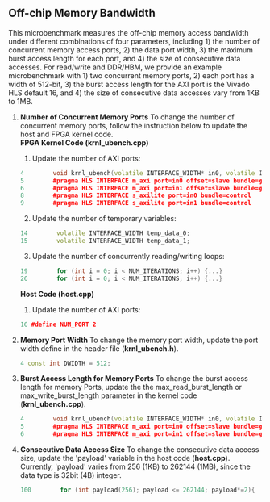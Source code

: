 ## Off-chip Memory Bandwidth
   This microbenchmark measures the off-chip memory access bandwidth under different combinations of four parameters, including 1) the number of concurrent memory access ports, 2) the data port width, 3) the maximum burst access length for each port, and 4) the size of consecutive data accesses. For read/write and DDR/HBM, we provide an example microbenchmark with 1) two concurrent memory ports, 2) each port has a width of 512-bit, 3) the burst access length for the AXI port is the Vivado HLS default 16, and 4) the size of consecutive data accesses vary from 1KB to 1MB. 
   
1. **Number of Concurrent Memory Ports**
    To change the number of concurrent memory ports, follow the instruction below to update the host and FPGA kernel code.     
    **FPGA Kernel Code (krnl_ubench.cpp)**
    1. Update the number of AXI ports:
      ```c++
      4        void krnl_ubench(volatile INTERFACE_WIDTH* in0, volatile INTERFACE_WIDTH* in1, const int size) {
      5        #pragma HLS INTERFACE m_axi port=in0 offset=slave bundle=gmem0   max_read_burst_length=16 
      6        #pragma HLS INTERFACE m_axi port=in1 offset=slave bundle=gmem1   max_read_burst_length=16 
      8        #pragma HLS INTERFACE s_axilite port=in0 bundle=control
      9        #pragma HLS INTERFACE s_axilite port=in1 bundle=control       
      ```
    2. Update the number of temporary variables:
      ```c++
      14        volatile INTERFACE_WIDTH temp_data_0;
      15        volatile INTERFACE_WIDTH temp_data_1;
      ```
    3. Update the number of concurrently reading/writing loops:
      ```c++
      19        for (int i = 0; i < NUM_ITERATIONS; i++) {...}
      26        for (int i = 0; i < NUM_ITERATIONS; i++) {...}
      ```
    **Host Code (host.cpp)**
    1. Update the number of AXI ports:
      ```c++
      16 #define NUM_PORT 2
      ```
    
2. **Memory Port Width**
    To change the memory port width, update the port width define in the header file (**krnl_ubench.h**).
      ```c++
      4 const int DWIDTH = 512;
      ```

3. **Burst Access Length for Memory Ports**
    To change the burst access length for memory Ports, update the the max_read_burst_length or max_write_burst_length parameter in the kernel code (**krnl_ubench.cpp**).
      ```c++
      4        void krnl_ubench(volatile INTERFACE_WIDTH* in0, volatile INTERFACE_WIDTH* in1, const int size) {
      5        #pragma HLS INTERFACE m_axi port=in0 offset=slave bundle=gmem0   max_read_burst_length=16 
      6        #pragma HLS INTERFACE m_axi port=in1 offset=slave bundle=gmem1   max_read_burst_length=16 
      ```

4. **Consecutive Data Access Size**
    To change the consecutive data access size, update the 'payload' variable in the host code (**host.cpp**). Currently, 'payload' varies from 256 (1KB) to 262144 (1MB), since the data type is 32bit (4B) integer. 
      ```c++
    100        for (int payload(256); payload <= 262144; payload*=2){
    ```
